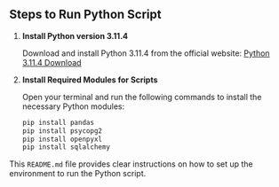 ## Steps to Run Python Script

1. **Install Python version 3.11.4**

   Download and install Python 3.11.4 from the official website: [Python 3.11.4 Download](https://www.python.org/downloads/release/python-3114/)


2. **Install Required Modules for Scripts**

   Open your terminal and run the following commands to install the necessary Python modules:

   ```bash
   pip install pandas
   pip install psycopg2
   pip install openpyxl
   pip install sqlalchemy

This `README.md` file provides clear instructions on how to set up the environment to run the Python script.
